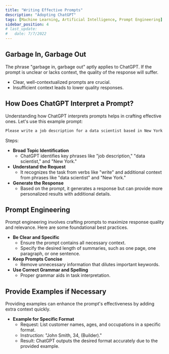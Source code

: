 ```yaml
---
title: "Writing Effective Prompts"
description: "Adopting ChatGPT"
tags: [Machine Learning, Artificial Intelligence, Prompt Engineering]
sidebar_position: 4
# last_update:
#   date: 7/7/2022
---
```



## Garbage In, Garbage Out

The phrase "garbage in, garbage out" aptly applies to ChatGPT. If the prompt is unclear or lacks context, the quality of the response will suffer.

- Clear, well-contextualized prompts are crucial.
- Insufficient context leads to lower quality responses.

## How Does ChatGPT Interpret a Prompt?

Understanding how ChatGPT interprets prompts helps in crafting effective ones. Let's use this example prompt:

```bash
Please write a job description for a data scientist based in New York 
```

Steps:

- **Broad Topic Identification**
  - ChatGPT identifies key phrases like "job description," "data scientist," and "New York."
- **Understand the Request**
  - It recognizes the task from verbs like "write" and additional context from phrases like "data scientist" and "New York."
- **Generate the Response**
  - Based on the prompt, it generates a response but can provide more personalized results with additional details.

## Prompt Engineering

Prompt engineering involves crafting prompts to maximize response quality and relevance. Here are some foundational best practices.

- **Be Clear and Specific**
  - Ensure the prompt contains all necessary context.
  - Specify the desired length of summaries, such as one page, one paragraph, or one sentence.
- **Keep Prompts Concise**
  - Remove unnecessary information that dilutes important keywords.
- **Use Correct Grammar and Spelling**
  - Proper grammar aids in task interpretation.

## Provide Examples if Necessary

Providing examples can enhance the prompt's effectiveness by adding extra context quickly.

- **Example for Specific Format**
  - Request: List customer names, ages, and occupations in a specific format.
  - Instruction: "John Smith, 34, (Builder)."
  - Result: ChatGPT outputs the desired format accurately due to the provided example.